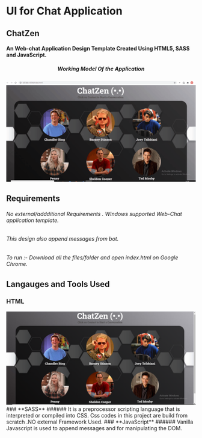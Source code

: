 # UI for Chat Application
## ChatZen 
#### An Web-chat Application Design Template Created Using HTML5, SASS and JavaScript.
##### <p align="center"> Working Model Of the Application </p>
![Demo](main.gif)

## Requirements
###### No external/addditional Requirements . Windows supported Web-Chat application template. 
###### This design also append messages from bot. 
###### To run :- Download all the files/folder and open index.html on Google Chrome.

## Langauges and Tools Used
### **HTML**
<img src="Screenshot (97).png">
### **SASS**
###### It is a preprocessor scripting language that is interpreted or compiled into CSS. Css codes in this project are build from scratch .NO external Framework Used.
### **JavaScript**
###### Vanilla Javascript is used to append messages and for manipulating the DOM.


